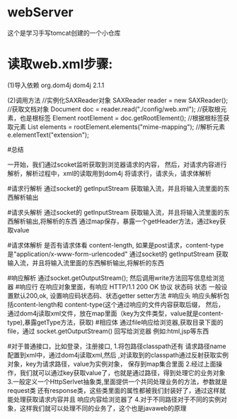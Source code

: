 # webServer
这个是学习手写tomcat创建的一个小仓库
 
# 读取web.xml步骤:
   (1)导入依赖
       <dependency>
           <groupId>org.dom4j</groupId>
           <artifactId>dom4j</artifactId>
           <version>2.1.1</version>
       </dependency>
   
   (2)调用方法
    //实例化SAXReader对象
    SAXReader reader = new SAXReader();
    //获取文档对象
    Document doc = reader.read("./config/web.xml");
    //获取根元素，也是根标签
    Element rootElement = doc.getRootElement();
    //根据根标签获取元素
    List<Element> elements = rootElement.elements("mime-mapping");
    //解析元素
    e.elementText("extension");


#总结

一开始，我们通过scoket监听获取到浏览器请求的内容，
然后，对请求内容进行解析，解析过程中，xml的读取用到dom4j
将请求行，请求头，请求体解析

#请求行解析
通过socket的 getInputStream 获取输入流，并且将输入流里面的东西解析输出

#请求头解析
通过socket的 getInputStream 获取输入流，并且将输入流里面的东西解析输出,将解析的东西
通过map保存，暴露一个getHeader方法，通过key获取value

#请求体解析
是否有请求体看 content-length, 如果是post请求，content-type是"application/x-www-form-urlencoded"
通过socket的 getInputStream 获取输入流，并且将输入流里面的东西解析输出,将解析的东西

#响应解析
通过socket.getOutputStream(); 然后调用write方法回写信息给浏览器
#响应行
在响应对象里面，有响应 HTTP/1.1 200 OK 协议 状态码 状态
一般设置默认200,ok, 设置响应码状态码、状态getter setter方法
#响应头
响应头解析包括content-length和 content-type(这个通过响应的文件内容获取后缀，
然后，通过dom4j读取xml文件，放在map里面（key为文件类型，value就是content-type),暴露getType方法，获取)
#相应体
通过file响应给浏览器,获取目录下面的file，通过 socket.getOutputStream() 回写给浏览器
例如:html,jsp等东西

#对于普通接口，比如登录，注册接口,
1.将包路径classpath还有 请求路径name配置到xml中，通过dom4j读取xml,然后
,对读取到的classpath通过反射获取实例对象，key为请求路径，value为实例对象，
保存到map集合里面
2.经过上面操作，我们就可以通过key获取value了，也就是通过路径，得到处理它的业务对象
3.一般定义一个HttpSerlvet抽象类,里面提供一个共同处理业务的方法，参数就是request类
还有response类，这些类里面的属性都被我们封装好了，通过这样就能处理获取请求内容并且
响应内容给浏览器了
4.对于不同路径对于不同的实例对象，这样我们就可以处理不同的业务了，这个也是javaweb的原理



